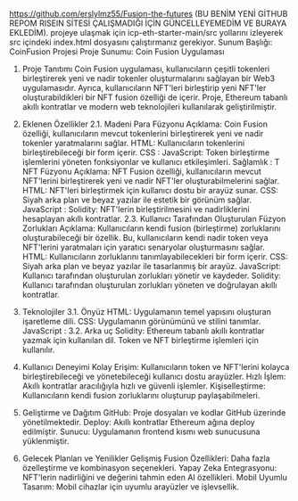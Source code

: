 https://github.com/erslylmz55/Fusion-the-futures (BU BENİM YENİ GİTHUB REPOM RISEIN SİTESİ ÇALIŞMADIĞI İÇİN GÜNCELLEYEMEDİM VE BURAYA EKLEDİM).
projeye ulaşmak için icp-eth-starter-main/src yollarını izleyerek src içindeki index.html dosyasını çalıştırmanız gerekiyor.
Sunum Başlığı: CoinFusion Projesi
Proje Sunumu: Coin Fusion Uygulaması
1. Proje Tanıtımı
Coin Fusion uygulaması, kullanıcıların çeşitli tokenleri birleştirerek yeni ve nadir tokenler oluşturmalarını sağlayan bir Web3 uygulamasıdır. Ayrıca, kullanıcıların NFT'leri birleştirip yeni NFT'ler oluşturabildikleri bir NFT fusion özelliği de içerir. Proje, Ethereum tabanlı akıllı kontratlar ve modern web teknolojileri kullanılarak geliştirilmiştir.

2. Eklenen Özellikler
2.1. Madeni Para Füzyonu
Açıklama: Coin Fusion özelliği, kullanıcıların mevcut tokenlerini birleştirerek yeni ve nadir tokenler yaratmalarını sağlar.
HTML: Kullanıcıların tokenlerini birleştirebileceği bir form içerir.
CSS :
JavaScript: Token birleştirme işlemlerini yöneten fonksiyonlar ve kullanıcı etkileşimleri.
Sağlamlık : T
NFT Füzyonu
Açıklama: NFT Fusion özelliği, kullanıcıların mevcut NFT'lerini birleştirerek yeni ve nadir NFT'ler oluşturabilmelerini sağlar.
HTML: NFT'leri birleştirmek için kullanıcı dostu bir arayüz sunar.
CSS: Siyah arka plan ve beyaz yazılar ile estetik bir görünüm sağlar.
JavaScript :
Solidity: NFT'lerin birleştirilmesini ve nadirliklerini hesaplayan akıllı kontratlar.
2.3. Kullanıcı Tarafından Oluşturulan Füzyon Zorlukları
Açıklama: Kullanıcıların kendi fusion (birleştirme) zorluklarını oluşturabileceği bir özellik. Bu, kullanıcıların kendi nadir token veya NFT'lerini yaratmaları için yaratıcı senaryolar oluşturmasını sağlar.
HTML: Kullanıcıların zorluklarını tanımlayabilecekleri bir form içerir.
CSS: Siyah arka plan ve beyaz yazılar ile tasarlanmış bir arayüz.
JavaScript: Kullanıcı tarafından oluşturulan zorlukları yönetir ve kaydeder.
Solidity: Kullanıcı tarafından oluşturulan zorlukları yöneten ve doğrulayan akıllı kontratlar.
3. Teknolojiler
3.1. Önyüz
HTML: Uygulamanın temel yapısını oluşturan işaretleme dili.
CSS: Uygulamanın görünümünü ve stilini tanımlar.
JavaScript :
3.2. Arka uç
Solidity: Ethereum tabanlı akıllı kontratlar yazmak için kullanılan dil. Token ve NFT birleştirme işlemleri için kullanılır.
4. Kullanıcı Deneyimi
Kolay Erişim: Kullanıcıların token ve NFT'lerini kolayca birleştirebileceği ve yönetebileceği kullanıcı dostu arayüzler.
Hızlı İşlem: Akıllı kontratlar aracılığıyla hızlı ve güvenli işlemler.
Kişiselleştirme: Kullanıcıların kendi fusion zorluklarını oluşturup paylaşabilmeleri.
5. Geliştirme ve Dağıtım
GitHub: Proje dosyaları ve kodlar GitHub üzerinde yönetilmektedir.
Deploy: Akıllı kontratlar Ethereum ağına deploy edilmiştir.
Sunucu: Uygulamanın frontend kısmı web sunucusuna yüklenmiştir.
6. Gelecek Planları ve Yenilikler
Gelişmiş Fusion Özellikleri: Daha fazla özelleştirme ve kombinasyon seçenekleri.
Yapay Zeka Entegrasyonu: NFT'lerin nadirliğini ve değerini tahmin eden AI özellikleri.
Mobil Uyumlu Tasarım: Mobil cihazlar için uyumlu arayüzler ve işlevsellik.
